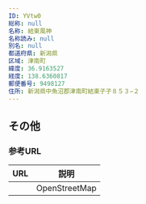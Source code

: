 ```yaml
---
ID: YVtw0
総称: null
名称: 結東風神
名称読み: null
別名: null
都道府県: 新潟県
区域: 津南町
緯度: 36.9163527
経度: 138.6360817
郵便番号: 9498127
住所: 新潟県中魚沼郡津南町結東子子８５３−２
---
```


## その他

### 参考URL

| URL | 説明          |
| --- | ------------- |
|     | OpenStreetMap |
